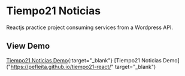 # Tiempo21 Noticias

Reactjs practice project consuming services from a Wordpress API.

## View Demo

[Tiempo21 Noticias Demo](https://pefleita.github.io/tiempo21-react/){:target="_blank"}
[Tiempo21 Noticias Demo]("https://pefleita.github.io/tiempo21-react/" target="_blank")
